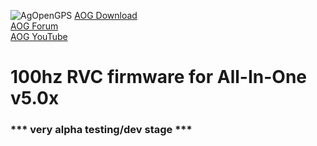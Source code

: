 ![AgOpenGPS](https://github.com/m-elias/AOG-AiO-RVC-100hz/blob/main/media/agopengps%20name%20logo.png)
[AOG Download](https://github.com/farmerbriantee/AgOpenGPS/releases)<br>
[AOG Forum](https://discourse.agopengps.com/)<br>
[AOG YouTube](https://youtube.com/@AgOpenGPS)

# 100hz RVC firmware for All-In-One v5.0x
### *** very alpha testing/dev stage ***
